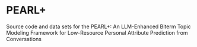 # PEARL+
Source code and data sets for the PEARL+: An LLM-Enhanced Biterm Topic Modeling Framework for Low-Resource Personal Attribute Prediction from Conversations

